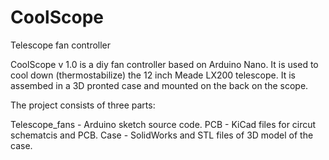 # CoolScope
Telescope fan controller

CoolScope v 1.0 is a diy fan controller based on Arduino Nano. It is used to cool down (thermostabilize) the 12 inch Meade LX200 telescope. It is assembed in a 3D pronted case and mounted on the back on the scope.

The project consists of three parts:

Telescope_fans - Arduino sketch source code.
PCB - KiCad files for circut schematcis and PCB.
Case - SolidWorks and STL files of 3D model of the case.
